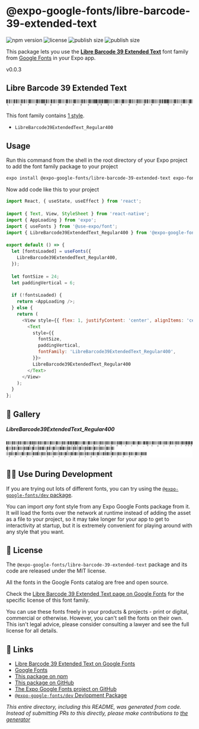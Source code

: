 # @expo-google-fonts/libre-barcode-39-extended-text

![npm version](https://flat.badgen.net/npm/v/@expo-google-fonts/libre-barcode-39-extended-text)
![license](https://flat.badgen.net/github/license/expo/google-fonts)
![publish size](https://flat.badgen.net/packagephobia/install/@expo-google-fonts/libre-barcode-39-extended-text)
![publish size](https://flat.badgen.net/packagephobia/publish/@expo-google-fonts/libre-barcode-39-extended-text)

This package lets you use the [**Libre Barcode 39 Extended Text**](https://fonts.google.com/specimen/Libre+Barcode+39+Extended+Text) font family from [Google Fonts](https://fonts.google.com/) in your Expo app.

v0.0.3

## Libre Barcode 39 Extended Text

![Libre Barcode 39 Extended Text](./font-family.png)

This font family contains [1 style](#-gallery).

- `LibreBarcode39ExtendedText_Regular400`

## Usage

Run this command from the shell in the root directory of your Expo project to add the font family package to your project
```sh
expo install @expo-google-fonts/libre-barcode-39-extended-text expo-font @use-expo/font
```

Now add code like this to your project
```js
import React, { useState, useEffect } from 'react';

import { Text, View, StyleSheet } from 'react-native';
import { AppLoading } from 'expo';
import { useFonts } from '@use-expo/font';
import { LibreBarcode39ExtendedText_Regular400 } from '@expo-google-fonts/libre-barcode-39-extended-text';

export default () => {
  let [fontsLoaded] = useFonts({
    LibreBarcode39ExtendedText_Regular400,
  });

  let fontSize = 24;
  let paddingVertical = 6;

  if (!fontsLoaded) {
    return <AppLoading />;
  } else {
    return (
      <View style={{ flex: 1, justifyContent: 'center', alignItems: 'center' }}>
        <Text
          style={{
            fontSize,
            paddingVertical,
            fontFamily: 'LibreBarcode39ExtendedText_Regular400',
          }}>
          LibreBarcode39ExtendedText_Regular400
        </Text>
      </View>
    );
  }
};

```

## 🔡 Gallery

##### LibreBarcode39ExtendedText_Regular400
![LibreBarcode39ExtendedText_Regular400](./d1a436e9eac25119a1f5a775ca357a2bceb9bd198386f7c5ea1d29e70aa83257.ttf.png)


## 👩‍💻 Use During Development

If you are trying out lots of different fonts, you can try using the [`@expo-google-fonts/dev` package](https://github.com/expo/google-fonts/tree/master/font-packages/dev#readme).

You can import *any* font style from any Expo Google Fonts package from it. It will load the fonts
over the network at runtime instead of adding the asset as a file to your project, so it may take longer
for your app to get to interactivity at startup, but it is extremely convenient
for playing around with any style that you want.

## 📖 License

The `@expo-google-fonts/libre-barcode-39-extended-text` package and its code are released under the MIT license.

All the fonts in the Google Fonts catalog are free and open source.

Check the [Libre Barcode 39 Extended Text page on Google Fonts](https://fonts.google.com/specimen/Libre+Barcode+39+Extended+Text) for the specific license of this font family.

You can use these fonts freely in your products & projects - print or digital, commercial or otherwise. However, you can't sell the fonts on their own. This isn't legal advice, please consider consulting a lawyer and see the full license for all details.

## 🔗 Links

- [Libre Barcode 39 Extended Text on Google Fonts](https://fonts.google.com/specimen/Libre+Barcode+39+Extended+Text)
- [Google Fonts](https://fonts.google.com/)
- [This package on npm](https://www.npmjs.com/package/@expo-google-fonts/libre-barcode-39-extended-text)
- [This package on GitHub](https://github.com/expo/google-fonts/tree/master/font-packages/libre-barcode-39-extended-text)
- [The Expo Google Fonts project on GitHub](https://github.com/expo/google-fonts)
- [`@expo-google-fonts/dev` Devlopment Package](https://github.com/expo/google-fonts/tree/master/font-packages/dev)


*This entire directory, including this README, was generated from code. Instead of submitting PRs to this directly, please make contributions to [the generator](https://github.com/expo/google-fonts/tree/master/packages/generator)*

